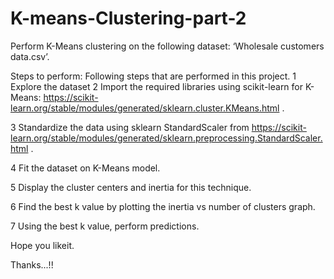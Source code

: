 # K-means-Clustering-part-2

Perform K-Means clustering on the following dataset: ‘Wholesale customers data.csv’.


Steps to perform:
Following steps that are performed  in this project.
1 Explore the dataset
2 Import the required libraries  using  scikit-learn for K-Means: https://scikit-learn.org/stable/modules/generated/sklearn.cluster.KMeans.html  .

3 Standardize the data using sklearn StandardScaler from https://scikit-learn.org/stable/modules/generated/sklearn.preprocessing.StandardScaler.html  .

4 Fit the dataset on K-Means model.

5 Display the cluster centers and inertia for this technique.

6 Find the best k value by plotting the inertia vs number of clusters graph.

7 Using the best k value, perform predictions.



Hope you likeit.

Thanks...!!
